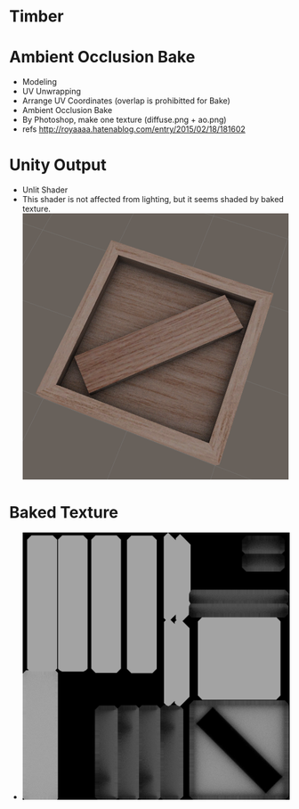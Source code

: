 # Timber

# Ambient Occlusion Bake

* Modeling
* UV Unwrapping
* Arrange UV Coordinates (overlap is prohibitted for Bake)
* Ambient Occlusion Bake
* By Photoshop, make one texture (diffuse.png + ao.png)
* refs http://royaaaa.hatenablog.com/entry/2015/02/18/181602

# Unity Output

* Unlit Shader
* This shader is not affected from lighting, but it seems shaded by baked texture.
![alt tag](./output.png)

# Baked Texture

* ![alt tag](./ao.png)
